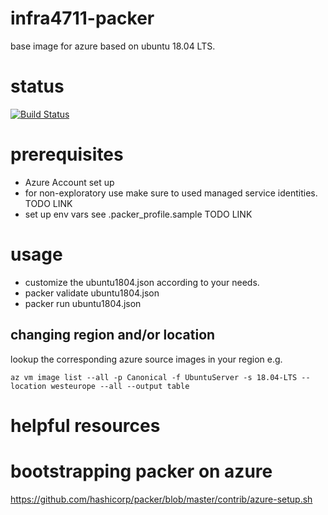# infra4711-packer
base image for azure based on ubuntu 18.04 LTS.

# status
[![Build Status](https://dev.azure.com/datehran/packer4711/_apis/build/status/dariustehrani.infra4711-packer?branchName=master)](https://dev.azure.com/datehran/packer4711/_build/latest?definitionId=5?branchName=master)

# prerequisites
* Azure Account set up
* for non-exploratory use make sure to used managed service identities. TODO LINK
* set up env vars see .packer_profile.sample TODO LINK

# usage
* customize the ubuntu1804.json according to your needs.
* packer validate ubuntu1804.json
* packer run ubuntu1804.json

## changing region and/or location
lookup the corresponding azure source images in your region e.g.
```
az vm image list --all -p Canonical -f UbuntuServer -s 18.04-LTS --location westeurope --all --output table
```

# helpful resources

# bootstrapping packer on azure
https://github.com/hashicorp/packer/blob/master/contrib/azure-setup.sh


